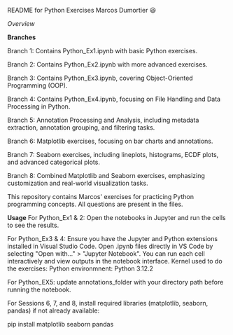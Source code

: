 README for Python Exercises Marcos Dumortier :smiley:

*Overview*

**Branches**

Branch 1: Contains Python_Ex1.ipynb with basic Python exercises.

Branch 2: Contains Python_Ex2.ipynb with more advanced exercises.

Branch 3: Contains Python_Ex3.ipynb, covering Object-Oriented Programming (OOP).

Branch 4: Contains Python_Ex4.ipynb, focusing on File Handling and Data Processing in Python.

Branch 5: Annotation Processing and Analysis, including metadata extraction, annotation grouping, and filtering tasks.

Branch 6: Matplotlib exercises, focusing on bar charts and annotations.

Branch 7: Seaborn exercises, including lineplots, histograms, ECDF plots, and advanced categorical plots.

Branch 8: Combined Matplotlib and Seaborn exercises, emphasizing customization and real-world visualization tasks.

This repository contains Marcos' exercises for practicing Python programming concepts.
All questions are present in the files.

**Usage**
For Python_Ex1 & 2: Open the notebooks in Jupyter and run the cells to see the results. 

For Python_Ex3 & 4:
Ensure you have the Jupyter and Python extensions installed in Visual Studio Code.
Open .ipynb files directly in VS Code by selecting "Open with..." > "Jupyter Notebook".
You can run each cell interactively and view outputs in the notebook interface.
Kernel used to do the exercises: Python environmnent: Python 3.12.2

For Python_EX5: update annotations_folder with your directory path before running the notebook.

For Sessions 6, 7, and 8, install required libraries (matplotlib, seaborn, pandas) if not already available:

pip install matplotlib seaborn pandas
